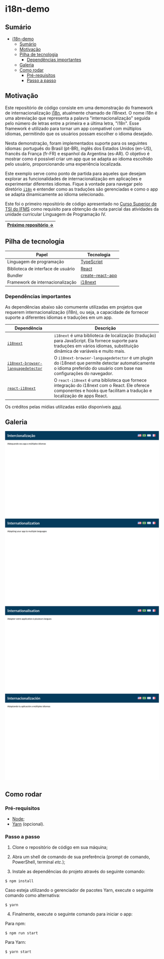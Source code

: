 # i18n-demo

## Sumário

- [i18n-demo](#i18n-demo)
  - [Sumário](#sumário)
  - [Motivação](#motivação)
  - [Pilha de tecnologia](#pilha-de-tecnologia)
    - [Dependências importantes](#dependências-importantes)
  - [Galeria](#galeria)
  - [Como rodar](#como-rodar)
    - [Pré-requisitos](#pré-requisitos)
    - [Passo a passo](#passo-a-passo)

## Motivação

Este repositório de código consiste em uma demonstração do framework de internacionalização [i18n](https://www.i18next.com/), atualmente chamado de i18next. O nome i18n é uma abreviação que representa a palavra "internacionalização" seguida pelo número de letras entre a primeira e a última letra, "i18n". Esse framework é utilizado para tornar um app compatível com múltiplos idiomas, permitindo que os usuários possam escolher o idioma desejado.

Nesta demonstração, foram implementados suporte para os seguintes idiomas: português do Brasil (pt-BR), inglês dos Estados Unidos (en-US), francês da França (fr-FR) e espanhol da Argentina (es-AR). O objetivo é mostrar como é possível criar um app que se adapta ao idioma escolhido pelo usuário, proporcionando uma experiência localizada.

Este exemplo serve como ponto de partida para aqueles que desejam explorar as funcionalidades de internacionalização em aplicações e experimentar diferentes idiomas. Fique à vontade para navegar pelo diretório [`i18n`](./src/i18n/) e entender como as traduções são gerenciadas e como o app se adapta dinamicamente ao idioma selecionado.

Este foi o primeiro repositório de código apresentado no [Curso Superior de TSI do IFMS](https://www.ifms.edu.br/campi/campus-aquidauana/cursos/graduacao/sistemas-para-internet/sistemas-para-internet) como requisito para obtenção da nota parcial das atividades da unidade curricular Linguagem de Programação IV.

| [Próximo repositório &rarr;](#) |
|-|

## Pilha de tecnologia

| Papel | Tecnologia |
|-|-|
| Linguagem de programação | [TypeScript](typescriptlang.org) |
| Biblioteca de interface de usuário | [React](https://reactjs.org/) |
| Bundler | [create-react-app](https://create-react-app.dev/) |
| Framework de internacionalização | [i18next](https://www.i18next.com/) |

### Dependências importantes

As dependências abaixo são comumente utilizadas em projetos que requerem internacionalização (i18n), ou seja, a capacidade de fornecer suporte a diferentes idiomas e traduções em um app.

| Dependência | Descrição |
|-|-|
| [`i18next`](https://www.npmjs.com/package/i18next) | `i18next` é uma biblioteca de localização (tradução) para JavaScript. Ela fornece suporte para traduções em vários idiomas, substituição dinâmica de variáveis e muito mais. |
| [`i18next-browser-languagedetector`](https://www.npmjs.com/package/i18next-browser-languagedetector) | O `i18next-browser-languagedetector` é um plugin do i18next que permite detectar automaticamente o idioma preferido do usuário com base nas configurações do navegador. |
| [`react-i18next`](https://www.npmjs.com/package/react-i18next) | O `react-i18next` é uma biblioteca que fornece integração do i18next com o React. Ele oferece componentes e hooks que facilitam a tradução e localização de apps React. |

Os créditos pelas mídias utilizadas estão disponíveis [aqui](./src/assets/README.md).

## Galeria

![Português brasileiro](./docs/pt-BR.png)
![Inglês](./docs/en-US.png)
![Francês](./docs/fr-FR.png)
![Espanhol](./docs/es-AR.png)

## Como rodar

### Pré-requisitos

- [Node](https://nodejs.org/en/download/);
- [Yarn](https://yarnpkg.com/) (opcional).

### Passo a passo

1. Clone o repositório de código em sua máquina;
   
2. Abra um shell de comando de sua preferência (prompt de comando, PowerShell, terminal _etc_.);

3. Instale as dependências do projeto através do seguinte comando:

```console
$ npm install
```

Caso esteja utilizando o gerenciador de pacotes Yarn, execute o seguinte comando como alternativa:

```console
$ yarn
```

4. Finalmente, execute o seguinte comando para iniciar o app:

Para npm:

```console
$ npm run start
```

Para Yarn:

```console
$ yarn start
```
